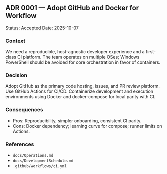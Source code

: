 ## ADR 0001 — Adopt GitHub and Docker for Workflow

Status: Accepted
Date: 2025-10-07

### Context
We need a reproducible, host-agnostic developer experience and a first-class CI platform. The team operates on multiple OSes; Windows PowerShell should be avoided for core orchestration in favor of containers.

### Decision
Adopt GitHub as the primary code hosting, issues, and PR review platform. Use GitHub Actions for CI/CD. Containerize development and execution environments using Docker and docker-compose for local parity with CI.

### Consequences
- Pros: Reproducibility, simpler onboarding, consistent CI parity.
- Cons: Docker dependency; learning curve for compose; runner limits on Actions.

### References
- `docs/Operations.md`
- `docs/DevelopmentSchedule.md`
- `.github/workflows/ci.yml`

